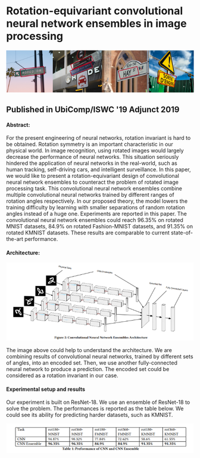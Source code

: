 # Rotation-equivariant convolutional neural network ensembles in image processing
<img src="https://github.com/LouiseHash/Rotation_Equivariant_CNN_Ensembles/blob/master/figures/Fig1.PNG" width="600">

## Published in UbiComp/ISWC '19 Adjunct 2019

#### Abstract:
For the present engineering of neural networks, rotation invariant is hard to be obtained. Rotation symmetry is an important characteristic in our physical world. In image recognition, using rotated images would largely decrease the performance of neural networks. This situation seriously hindered the application of neural networks in the real-world, such as human tracking, self-driving cars, and intelligent surveillance. In this paper, we would like to present a rotation-equivariant design of convolutional neural network ensembles to counteract the problem of rotated image processing task. This convolutional neural network ensembles combine multiple convolutional neural networks trained by different ranges of rotation angles respectively. In our proposed theory, the model lowers the training difficulty by learning with smaller separations of random rotation angles instead of a huge one. Experiments are reported in this paper. The convolutional neural network ensembles could reach 96.35% on rotated MNIST datasets, 84.9% on rotated Fashion-MNIST datasets, and 91.35% on rotated KMNIST datasets. These results are comparable to current state-of-the-art performance.

#### Architecture: 
<img src="https://github.com/LouiseHash/Rotation_Equivariant_CNN_Ensembles/blob/master/figures/Fig2.PNG" width="700">

The image above could help to understand the architecture. We are combining results of convolutional neural networks, trained by different sets of angles, into an encoded set. Then, we use another fully-connected neural network to produce a prediction. The encoded set could be considered as a rotation invariant in our case. 

#### Experimental setup and results

Our experiment is built on ResNet-18. We use an ensemble of ResNet-18 to solve the problem. The performances is reported as the table below. We could see its ability for predicting harder datasets, such as KMNIST. 

<img src="https://github.com/LouiseHash/Rotation_Equivariant_CNN_Ensembles/blob/master/figures/Fig3.PNG" width="700">
